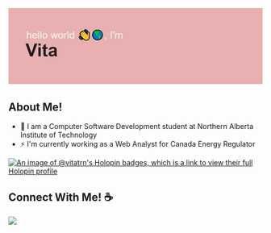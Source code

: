 <!-- ## print("Hello World!") :wave::earth_americas: -->
![banner](header.png)


## About Me! 
- 🌱 I am a Computer Software Development student at Northern Alberta Institute of Technology
- ⚡ I'm currently working as a Web Analyst for Canada Energy Regulator 

 
[![An image of @vitatrn's Holopin badges, which is a link to view their full Holopin profile](https://holopin.me/vitatrn)](https://holopin.io/@vitatrn)

## Connect With Me! ☕

[<img src="https://img.shields.io/badge/linkedin-%230077B5.svg?&style=for-the-badge&logo=linkedin&logoColor=white" />](https://www.linkedin.com/in/vitatran99/)  




